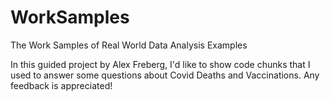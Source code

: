 # WorkSamples
The Work Samples of Real World Data Analysis Examples

  In this guided project by Alex Freberg, I'd like to show code chunks that I used to answer some questions about Covid Deaths and Vaccinations. 
  Any feedback is appreciated!
